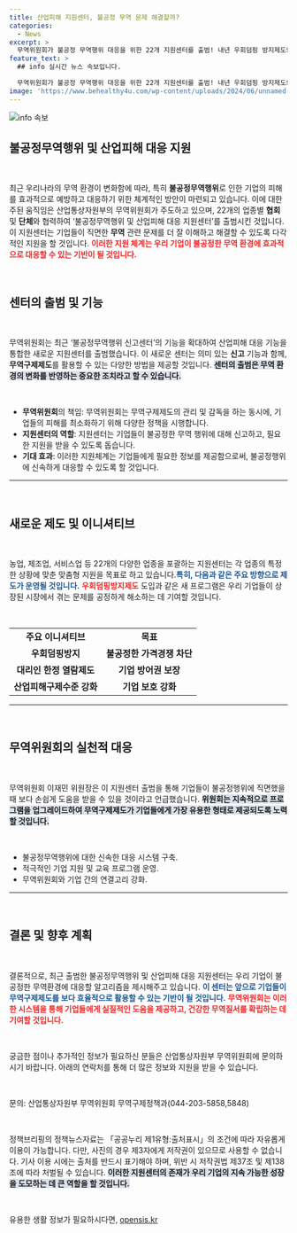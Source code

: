 ```yaml
---
title: 산업피해 지원센터, 불공정 무역 문제 해결할까?
categories:
  - News
excerpt: >
  무역위원회가 불공정 무역행위 대응을 위한 22개 지원센터를 출범! 내년 우회덤핑 방지제도와 대리인 열람제도 도입 등으로 기업 피해를 종합적으로 지원할 예정. 기업 보호의 새로운 전환점이 될 소식에 주목하세요!
feature_text: >
  ## info 실시간 뉴스 속보입니다.

  무역위원회가 불공정 무역행위 대응을 위한 22개 지원센터를 출범! 내년 우회덤핑 방지제도와 대리인 열람제도 도입 등으로 기업 피해를 종합적으로 지원할 예정. 기업 보호의 새로운 전환점이 될 소식에 주목하세요!
image: 'https://www.behealthy4u.com/wp-content/uploads/2024/06/unnamed-file.png'
---
```


<p><img src="https://www.behealthy4u.com/wp-content/uploads/2024/06/unnamed-file.png" alt="info 속보" /></p>

<h2 data-ke-size="size26">불공정무역행위 및 산업피해 대응 지원</h2>

<p data-ke-size="size16">&nbsp;</p>

<p data-ke-size="size16">최근 우리나라의 무역 환경이 변화함에 따라, 특히 <b>불공정무역행위</b>로 인한 기업의 피해를 효과적으로 예방하고 대응하기 위한 체계적인 방안이 마련되고 있습니다. 이에 대한 주된 움직임은 산업통상자원부의 무역위원회가 주도하고 있으며, 22개의 업종별 <b>협회</b> 및 <b>단체</b>와 협력하여 ‘불공정무역행위 및 산업피해 대응 지원센터’를 출범시킨 것입니다. 이 지원센터는 기업들이 직면한 <b>무역</b> 관련 문제를 더 잘 이해하고 해결할 수 있도록 다각적인 지원을 할 것입니다. <b><span style="color: #ee2323;">이러한 지원 체계는 우리 기업이 불공정한 무역 환경에 효과적으로 대응할 수 있는 기반이 될 것입니다.</span></b> </p>

<p data-ke-size="size16">&nbsp;</p>

<h2 data-ke-size="size26">센터의 출범 및 기능</h2>

<p data-ke-size="size16">&nbsp;</p>

<p data-ke-size="size16">무역위원회는 최근 ‘불공정무역행위 신고센터’의 기능을 확대하여 산업피해 대응 기능을 통합한 새로운 지원센터를 출범했습니다. 이 새로운 센터는 의미 있는 <b>신고</b> 기능과 함께, <b>무역구제제도</b>를 활용할 수 있는 다양한 방법을 제공할 것입니다. <b><span style="background-color: #21538527;">센터의 출범은 무역 환경의 변화를 반영하는 중요한 조치라고 할 수 있습니다.</span></b></p>

<p data-ke-size="size16">&nbsp;</p>

<ul>
    <li><b>무역위원회</b>의 책임: 무역위원회는 무역구제제도의 관리 및 감독을 하는 동시에, 기업들의 피해를 최소화하기 위해 다양한 정책을 시행합니다.</li>
    <li><b>지원센터의 역할</b>: 지원센터는 기업들이 불공정한 무역 행위에 대해 신고하고, 필요한 지원을 받을 수 있도록 돕습니다.</li>
    <li><b>기대 효과</b>: 이러한 지원체계는 기업들에게 필요한 정보를 제공함으로써, 불공정행위에 신속하게 대응할 수 있도록 할 것입니다.</li>
</ul>

<hr>

<p data-ke-size="size16">&nbsp;</p>

<h2 data-ke-size="size26">새로운 제도 및 이니셔티브</h2>

<p data-ke-size="size16">&nbsp;</p>

<p data-ke-size="size16">농업, 제조업, 서비스업 등 22개의 다양한 업종을 포괄하는 지원센터는 각 업종의 특정한 상황에 맞춘 맞춤형 지원을 목표로 하고 있습니다.<b><span style="color: #1a5490;">특히, 다음과 같은 주요 방향으로 제도가 운영될 것입니다.</span></b> <b><span style="color: #ee2323;">우회덤핑방지제도</span></b> 도입과 같은 새 프로그램은 우리 기업들이 상장된 시장에서 겪는 문제를 공정하게 해소하는 데 기여할 것입니다.</p>

<p data-ke-size="size16">&nbsp;</p>

<table>
    <tr>
        <td style="text-align: center; height: 17px;"><b>주요 이니셔티브</b></td>
        <td style="text-align: center; height: 17px;"><b>목표</b></td>
    </tr>
    <tr>
        <td style="text-align: center; height: 17px;"><b>우회덤핑방지</b></td>
        <td style="text-align: center; height: 17px;"><b>불공정한 가격경쟁 차단</b></td>
    </tr>
    <tr>
        <td style="text-align: center; height: 17px;"><b>대리인 한정 열람제도</b></td>
        <td style="text-align: center; height: 17px;"><b>기업 방어권 보장</b></td>
    </tr>
    <tr>
        <td style="text-align: center; height: 17px;"><b>산업피해구제수준 강화</b></td>
        <td style="text-align: center; height: 17px;"><b>기업 보호 강화</b></td>
    </tr>
</table>

<hr>

<p data-ke-size="size16">&nbsp;</p>

<h2 data-ke-size="size26">무역위원회의 실천적 대응</h2>

<p data-ke-size="size16">&nbsp;</p>

<p data-ke-size="size16">무역위원회 이재민 위원장은 이 지원센터 출범을 통해 기업들이 불공정행위에 직면했을 때 보다 손쉽게 도움을 받을 수 있을 것이라고 언급했습니다. <b><span style="background-color: #21538527;">위원회는 지속적으로 프로그램을 업그레이드하여 무역구제제도가 기업들에게 가장 유용한 형태로 제공되도록 노력할 것입니다.</span></b></p>

<p data-ke-size="size16">&nbsp;</p>

<ul>
    <li>불공정무역행위에 대한 신속한 대응 시스템 구축.</li>
    <li>적극적인 기업 지원 및 교육 프로그램 운영.</li>
    <li>무역위원회와 기업 간의 연결고리 강화.</li>
</ul>

<hr>

<p data-ke-size="size16">&nbsp;</p>

<h2 data-ke-size="size26">결론 및 향후 계획</h2>

<p data-ke-size="size16">&nbsp;</p>

<p data-ke-size="size16">결론적으로, 최근 출범한 불공정무역행위 및 산업피해 대응 지원센터는 우리 기업이 불공정한 무역환경에 대응할 알고리즘을 제시해주고 있습니다. <b><span style="color: #1a5490;">이 센터는 앞으로 기업들이 무역구제제도를 보다 효율적으로 활용할 수 있는 기반이 될 것입니다.</span></b> <b><span style="color: #ee2323;">무역위원회는 이러한 시스템을 통해 기업들에게 실질적인 도움을 제공하고, 건강한 무역질서를 확립하는 데 기여할 것입니다.</span></b></p>

<p data-ke-size="size16">&nbsp;</p>

<p data-ke-size="size16">궁금한 점이나 추가적인 정보가 필요하신 분들은 산업통상자원부 무역위원회에 문의하시기 바랍니다. 아래의 연락처를 통해 더 많은 정보와 지원을 받을 수 있습니다.</p>

<p data-ke-size="size16">&nbsp;</p>

<p data-ke-size="size16">문의: 산업통상자원부 무역위원회 무역구제정책과(044-203-5858,5848)</p>

<p data-ke-size="size16">&nbsp;</p>

<p data-ke-size="size16">정책브리핑의 정책뉴스자료는 「공공누리 제1유형:출처표시」의 조건에 따라 자유롭게 이용이 가능합니다. 다만, 사진의 경우 제3자에게 저작권이 있으므로 사용할 수 없습니다. 기사 이용 시에는 출처를 반드시 표기해야 하며, 위반 시 저작권법 제37조 및 제138조에 따라 처벌될 수 있습니다. <b><span style="background-color: #21538527;">이러한 지원센터의 존재가 우리 기업의 지속 가능한 성장을 도모하는 데 큰 역할을 할 것입니다.</span></b></p>

<p data-ke-size="size16">&nbsp;</p>
유용한 생활 정보가 필요하시다면, <a href="https://opensis.kr" rel="dofollow">opensis.kr</a>


